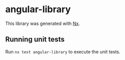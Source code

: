 # angular-library

This library was generated with [Nx](https://nx.dev).

## Running unit tests

Run `nx test angular-library` to execute the unit tests.

